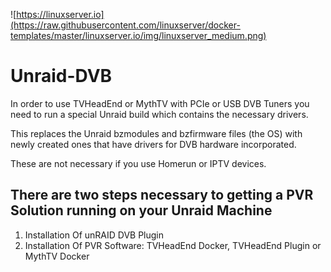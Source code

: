![https://linuxserver.io](https://raw.githubusercontent.com/linuxserver/docker-templates/master/linuxserver.io/img/linuxserver_medium.png)

# Unraid-DVB

In order to use TVHeadEnd or MythTV with PCIe or USB DVB Tuners you need to run a special Unraid build which contains the necessary drivers.  

This replaces the Unraid bzmodules and bzfirmware files (the OS) with newly created ones that have drivers for DVB hardware incorporated.

These are not necessary if you use Homerun or IPTV devices.

## There are two steps necessary to getting a PVR Solution running on your Unraid Machine

1.  Installation Of unRAID DVB Plugin
2.  Installation Of PVR Software: TVHeadEnd Docker, TVHeadEnd Plugin or MythTV Docker

